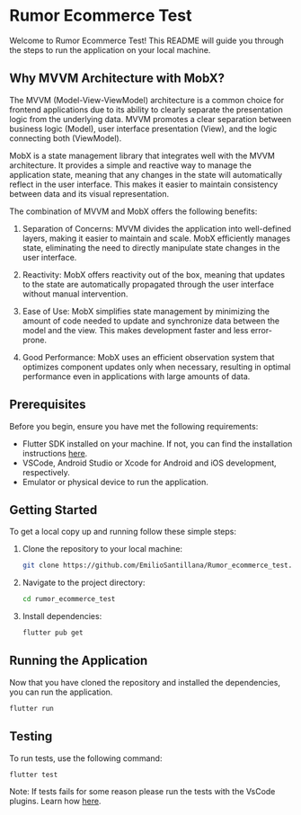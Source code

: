 # Rumor Ecommerce Test

Welcome to Rumor Ecommerce Test! This README will guide you through the steps to run the application on your local machine.

## Why MVVM Architecture with MobX?
The MVVM (Model-View-ViewModel) architecture is a common choice for frontend applications due to its ability to clearly separate the presentation logic from the underlying data. MVVM promotes a clear separation between business logic (Model), user interface presentation (View), and the logic connecting both (ViewModel).

MobX is a state management library that integrates well with the MVVM architecture. It provides a simple and reactive way to manage the application state, meaning that any changes in the state will automatically reflect in the user interface. This makes it easier to maintain consistency between data and its visual representation.

The combination of MVVM and MobX offers the following benefits:

1. Separation of Concerns: MVVM divides the application into well-defined layers, making it easier to maintain and scale. MobX efficiently manages state, eliminating the need to directly manipulate state changes in the user interface.

2. Reactivity: MobX offers reactivity out of the box, meaning that updates to the state are automatically propagated through the user interface without manual intervention.

3. Ease of Use: MobX simplifies state management by minimizing the amount of code needed to update and synchronize data between the model and the view. This makes development faster and less error-prone.

4. Good Performance: MobX uses an efficient observation system that optimizes component updates only when necessary, resulting in optimal performance even in applications with large amounts of data.

## Prerequisites

Before you begin, ensure you have met the following requirements:
- Flutter SDK installed on your machine. If not, you can find the installation instructions [here](https://flutter.dev/docs/get-started/install).
- VSCode, Android Studio or Xcode for Android and iOS development, respectively.
- Emulator or physical device to run the application.

## Getting Started

To get a local copy up and running follow these simple steps:

1. Clone the repository to your local machine:
    ```bash
    git clone https://github.com/EmilioSantillana/Rumor_ecommerce_test.git
    ```
2. Navigate to the project directory:
    ```bash
    cd rumor_ecommerce_test
    ```
3. Install dependencies:
    ```bash
    flutter pub get
    ```
   
## Running the Application

Now that you have cloned the repository and installed the dependencies, you can run the application.
  ```bash
  flutter run
  ```

## Testing

To run tests, use the following command:
  ```bash
  flutter test
  ```
Note: If tests fails for some reason please run the tests with the VsCode plugins. Learn how [here](https://docs.flutter.dev/cookbook/testing/unit/introduction#6-run-the-tests).
